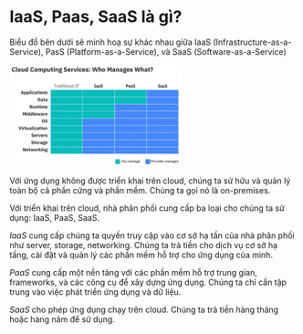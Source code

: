 # IaaS, Paas, SaaS là gì?

Biểu đồ bên dưới sẽ minh hoạ sự khác nhau giữa IaaS (Infrastructure-as-a-Service), PasS (Platform-as-a-Service), và SaaS (Software-as-a-Service)

<img src="images/s2-p1.png" width="300">

Với ứng dụng không được triển khai trên cloud, chúng ta sử hữu và quản lý toàn bộ cả phần cứng và phần mềm. Chúng ta gọi nó là on-premises.

Với triển khai trên cloud, nhà phân phối cung cấp ba loại cho chúng ta sử dụng: IaaS, PaaS, SaaS.

_IaaS_ cung cấp chúng ta quyền truy cập vào cơ sở hạ tần của nhà phân phối như server, storage, networking. Chúng ta trả tiền cho dịch vụ cơ sở hạ tầng, cài đặt và quản lý các phần mềm hỗ trợ cho ứng dụng của mình.

_PaaS_ cung cấp một nền tảng với các phần mềm hỗ trợ trung gian, frameworks, và các công cụ để xây dựng ứng dụng. Chúng ta chỉ cần tập trung vào việc phát triển ứng dụng và dữ liệu.

_SaaS_ cho phép ứng dụng chạy trên cloud. Chúng ta trả tiền hàng tháng hoặc hàng năm để sử dụng.
